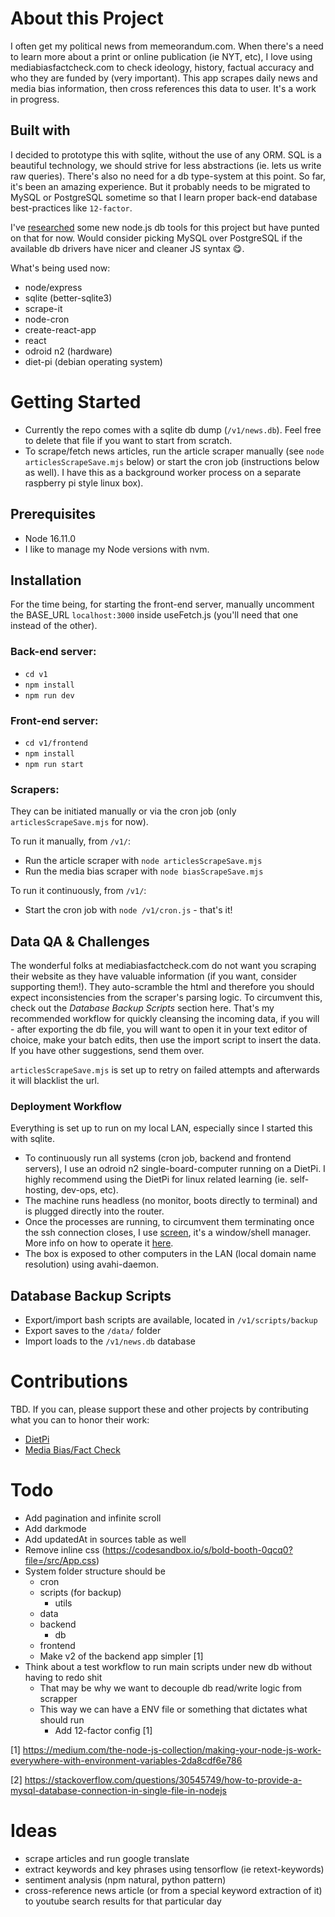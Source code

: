 # About this Project

I often get my political news from memeorandum.com. When there's a need to learn more about a print or online publication (ie NYT, etc), I love using mediabiasfactcheck.com to check ideology, history, factual accuracy and who they are funded by (very important). This app scrapes daily news and media bias information, then cross references this data to user. It's a work in progress.

## Built with

I decided to prototype this with sqlite, without the use of any ORM. SQL is a beautiful technology, we should strive for less abstractions (ie. lets us write raw queries). There's also no need for a db type-system at this point. So far, it's been an amazing experience. But it probably needs to be migrated to MySQL or PostgreSQL sometime so that I learn proper back-end database best-practices like `12-factor`.

I've [researched](https://gist.github.com/guilsa/0cdd1258c46edf3112b2cc50af03fc8c) some new node.js db tools for this project but have punted on that for now. Would consider picking MySQL over PostgreSQL if the available db drivers have nicer and cleaner JS syntax 😋.

What's being used now:

- node/express
- sqlite (better-sqlite3)
- scrape-it
- node-cron
- create-react-app
- react
- odroid n2 (hardware)
- diet-pi (debian operating system)

# Getting Started

- Currently the repo comes with a sqlite db dump (`/v1/news.db`). Feel free to delete that file if you want to start from scratch. 
- To scrape/fetch news articles, run the article scraper manually (see `node articlesScrapeSave.mjs` below) or start the cron job (instructions below as well). I have this as a background worker process on a separate raspberry pi style linux box).

## Prerequisites

- Node 16.11.0
 - I like to manage my Node versions with nvm.

## Installation

For the time being, for starting the front-end server, manually uncomment the BASE_URL `localhost:3000` inside useFetch.js (you'll need that one instead of the other).

### Back-end server:
- `cd v1`
- `npm install`
- `npm run dev`

### Front-end server:
- `cd v1/frontend`
- `npm install`
- `npm run start`

### Scrapers:

They can be initiated manually or via the cron job (only `articlesScrapeSave.mjs` for now).

To run it manually, from `/v1/`:

- Run the article scraper with `node articlesScrapeSave.mjs`
- Run the media bias scraper with `node biasScrapeSave.mjs`

To run it continuously, from `/v1/`:

- Start the cron job with `node /v1/cron.js` - that's it!

## Data QA & Challenges

The wonderful folks at mediabiasfactcheck.com do not want you scraping their website as they have valuable information (if you want, consider supporting them!). They auto-scramble the html and therefore you should expect inconsistencies from the scraper's parsing logic. To circumvent this, check out the _Database Backup Scripts_ section here. That's my recommended workflow for quickly cleansing the incoming data, if you will - after exporting the db file, you will want to open it in your text editor of choice, make your batch edits, then use the import script to insert the data. If you have other suggestions, send them over.

`articlesScrapeSave.mjs` is set up to retry on failed attempts and afterwards it will blacklist the url.

### Deployment Workflow

Everything is set up to run on my local LAN, especially since I started this with sqlite.

- To continuously run all systems (cron job, backend and frontend servers), I use an odroid n2 single-board-computer running on a DietPi. I highly recommend using the DietPi for linux related learning (ie. self-hosting, dev-ops, etc).
- The machine runs headless (no monitor, boots directly to terminal) and is plugged directly into the router. 
- Once the processes are running, to circumvent them terminating once the ssh connection closes, I use [screen](https://www.gnu.org/software/screen/), it's a window/shell manager. More info on how to operate it [here](https://gist.github.com/jctosta/af918e1618682638aa82).
- The box is exposed to other computers in the LAN (local domain name resolution) using avahi-daemon.

## Database Backup Scripts

- Export/import bash scripts are available, located in `/v1/scripts/backup`
- Export saves to the `/data/` folder
- Import loads to the `/v1/news.db` database

# Contributions

TBD. If you can, please support these and other projects by contributing what you can to honor their work:

- [DietPi](https://dietpi.com/)
- [Media Bias/Fact Check](https://mediabiasfactcheck.com/)

# Todo

- Add pagination and infinite scroll
- Add darkmode
- Add updatedAt in sources table as well
- Remove inline css (https://codesandbox.io/s/bold-booth-0qcq0?file=/src/App.css)
- System folder structure should be
  - cron
  - scripts (for backup)
    - utils
  - data
  - backend
    - db
  - frontend
  - Make v2 of the backend app simpler [1]
- Think about a test workflow to run main scripts under new db without having to redo shit
  - That may be why we want to decouple db read/write logic from scrapper
  - This way we can have a ENV file or something that dictates what should run
    - Add 12-factor config [1]

[1] https://medium.com/the-node-js-collection/making-your-node-js-work-everywhere-with-environment-variables-2da8cdf6e786

[2] https://stackoverflow.com/questions/30545749/how-to-provide-a-mysql-database-connection-in-single-file-in-nodejs

# Ideas

- scrape articles and run google translate
- extract keywords and key phrases using tensorflow (ie retext-keywords)
- sentiment analysis (npm natural, python pattern)
- cross-reference news article (or from a special keyword extraction of it) to youtube search results for that particular day
